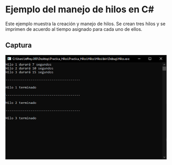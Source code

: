 # Ejemplo del manejo de hilos en C#

Este ejemplo muestra la creación y manejo de hilos. Se crean tres hilos y se imprimen de acuerdo al tiempo asignado para cada uno de ellos.

## Captura

![Captura](Captura.PNG)

